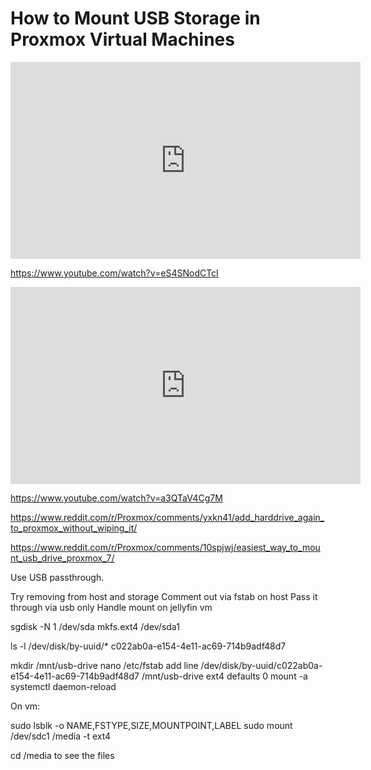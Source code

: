 # How to Mount USB Storage in Proxmox Virtual Machines

<iframe width="560" height="315" src="https://www.youtube.com/embed/eS4SNodCTcI?si=lbKnC0Mc_qbCh5m2" title="YouTube video player" frameborder="0" allow="accelerometer; autoplay; clipboard-write; encrypted-media; gyroscope; picture-in-picture; web-share" referrerpolicy="strict-origin-when-cross-origin" allowfullscreen></iframe>

https://www.youtube.com/watch?v=eS4SNodCTcI

<iframe width="560" height="315" src="https://www.youtube.com/embed/a3QTaV4Cg7M?si=tKOtfD-MoqKTWlDE" title="YouTube video player" frameborder="0" allow="accelerometer; autoplay; clipboard-write; encrypted-media; gyroscope; picture-in-picture; web-share" referrerpolicy="strict-origin-when-cross-origin" allowfullscreen></iframe>

https://www.youtube.com/watch?v=a3QTaV4Cg7M

https://www.reddit.com/r/Proxmox/comments/yxkn41/add_harddrive_again_to_proxmox_without_wiping_it/

https://www.reddit.com/r/Proxmox/comments/10spjwj/easiest_way_to_mount_usb_drive_proxmox_7/

Use USB passthrough.

Try removing from host and storage
Comment out via fstab on host
Pass it through via usb only
Handle mount on jellyfin vm

sgdisk -N 1 /dev/sda
mkfs.ext4 /dev/sda1

ls -l /dev/disk/by-uuid/\*
c022ab0a-e154-4e11-ac69-714b9adf48d7

mkdir /mnt/usb-drive
nano /etc/fstab
add line /dev/disk/by-uuid/c022ab0a-e154-4e11-ac69-714b9adf48d7 /mnt/usb-drive ext4 defaults 0
mount -a
systemctl daemon-reload

On vm:

sudo lsblk -o NAME,FSTYPE,SIZE,MOUNTPOINT,LABEL
sudo mount /dev/sdc1 /media -t ext4

cd /media to see the files
